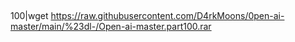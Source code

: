 ##


100|wget https://raw.githubusercontent.com/D4rkMoons/0pen-ai-master/main/%23dl-/Open-ai-master.part100.rar
